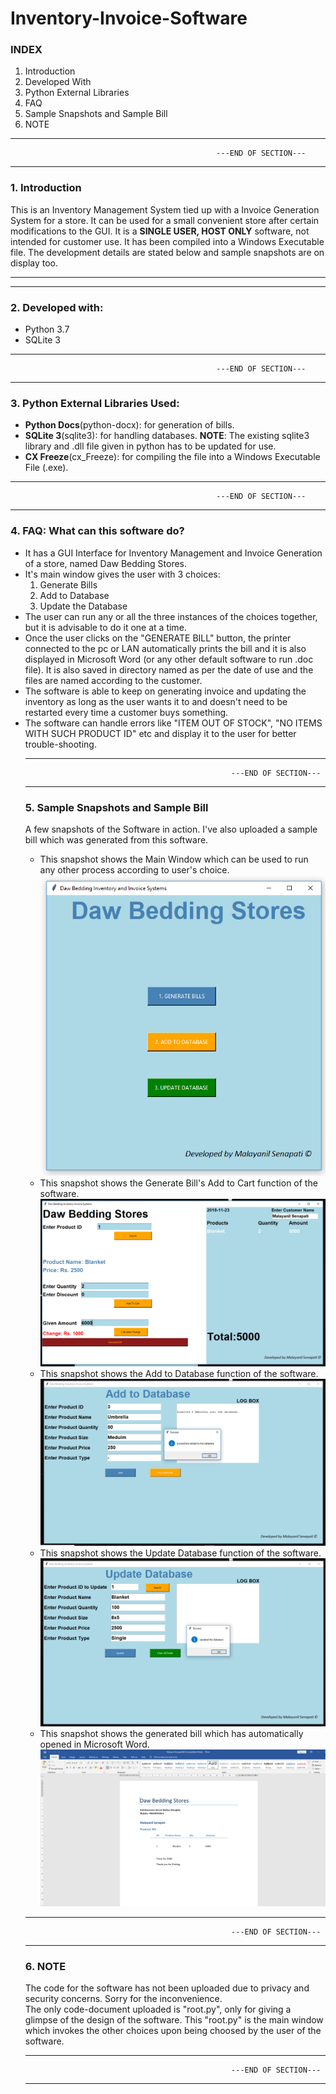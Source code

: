 # Inventory-Invoice-Software
<h3>INDEX</h3>
<ol>
  <li>Introduction</li>
  <li>Developed With</li>
  <li>Python External Libraries</li>
  <li>FAQ</li>
  <li>Sample Snapshots and Sample Bill</li>
  <li>NOTE</li>
  </ol>
  <hr>
  
                                                  ---END OF SECTION---


  <hr>

<h3>1. Introduction</h3>
<p>This is an Inventory Management System tied up with a Invoice Generation System for a store. It can be used for a small convenient store after certain modifications to the GUI. It is a <b>SINGLE USER, HOST ONLY</b> software, not intended for customer use. It has been compiled into a Windows Executable file. The development details are stated below and sample snapshots are on display too.</p>
<hr>
<hr>
<h3>2. Developed with: </h3>
<ul>
  <li>Python 3.7</li>
  <li>SQLite 3</li>
 </ul>
 <hr>
 
                                                  ---END OF SECTION---


 <hr>
 <h3>3. Python External Libraries Used:</h3>
 <ul>
  <li><b>Python Docs</b>(python-docx): for generation of bills.</li>
  <li><b>SQLite 3</b>(sqlite3): for handling databases. <b>NOTE</b>: The existing sqlite3 library and .dll file given in python has to be updated for use.</li>
  <li><b>CX Freeze</b>(cx_Freeze): for compiling the file into a Windows Executable File (.exe).</li>
 </ul>
 <hr>
 
                                                  ---END OF SECTION---


 <hr>
 <h3>4. FAQ: What can this software do?</h3>
 <ul>
  <li>It has a GUI Interface for Inventory Management and Invoice Generation of a store, named Daw Bedding Stores.</li>
  <li>It's main window gives the user with 3 choices:
    <ol>
      <li>Generate Bills</li>
      <li>Add to Database</li>
      <li>Update the Database</li>
    </ol>
  <li>The user can run any or all the three instances of the choices together, but it is advisable to do it one at a time.</li>
  <li>Once the user clicks on the "GENERATE BILL" button, the printer connected to the pc or LAN automatically prints the bill and it is also displayed in Microsoft Word (or any other default software to run .doc file). It is also saved in directory named as per the date of use and the files are named according to the customer.</li>
  <li>The software is able to keep on generating invoice and updating the inventory as long as the user wants it to and doesn't need to be restarted every time a customer buys something.</li>
  <li>The software can handle errors like "ITEM OUT OF STOCK", "NO ITEMS WITH SUCH PRODUCT ID" etc and display it to the user for better trouble-shooting.</li>
  </ol>
  <hr>
  
                                                  ---END OF SECTION---


  <hr>
<h3>5. Sample Snapshots and Sample Bill</h3>
  <p> A few snapshots of the Software in action. I've also uploaded a sample bill which was generated from this software.</p>
  <ul>
  <li>This snapshot shows the Main Window which can be used to run any other process according to user's choice.
    <img src="https://github.com/Malayanil/Inventory-Invoice-Software/blob/master/root_snap.jpg"></li>
  <li>This snapshot shows the Generate Bill's Add to Cart function of the software.
  <img src="https://github.com/Malayanil/Inventory-Invoice-Software/blob/master/add_to_cart_snap.jpg")</li>
  <li>This snapshot shows the Add to Database function of the software.
  <img src="https://github.com/Malayanil/Inventory-Invoice-Software/blob/master/add_to_db_snap.jpg"></li>
  <li>This snapshot shows the Update Database function of the software.
    <img src="https://github.com/Malayanil/Inventory-Invoice-Software/blob/master/update_snap.jpg"></li>
  <li>This snapshot shows the generated bill which has automatically opened in Microsoft Word.
    <img src="https://github.com/Malayanil/Inventory-Invoice-Software/blob/master/bill_snap.jpg"></li>
  </ul>
  <hr>
  
                                                  ---END OF SECTION---


  <hr>
  <h3>6. NOTE</h3>
  <p>The code for the software has not been uploaded due to privacy and security concerns. Sorry for the inconvenience.<br> The only code-document uploaded is "root.py", only for giving a glimpse of the design of the software. This "root.py" is the main window which invokes the other choices upon being choosed by the user of the software.</p>
  <hr>
  
                                                  ---END OF SECTION---


  <hr>
